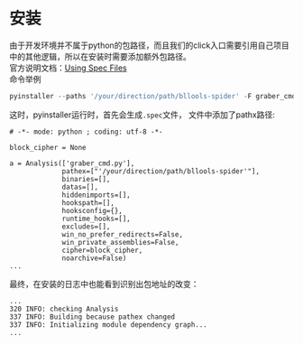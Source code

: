 # 安装  
由于开发环境并不属于python的包路径，而且我们的click入口需要引用自己项目中的其他逻辑，所以在安装时需要添加额外包路径。  
官方说明文档：[Using Spec Files](https://pyinstaller.readthedocs.io/en/stable/spec-files.html)  
命令举例  
``` Python  
pyinstaller --paths '/your/direction/path/bllools-spider' -F graber_cmd.py
```  

这时，pyinstaller运行时，首先会生成```.spec```文件， 文件中添加了pathx路径:  
```
# -*- mode: python ; coding: utf-8 -*-

block_cipher = None

a = Analysis(['graber_cmd.py'],
             pathex=["'/your/direction/path/bllools-spider'"],
             binaries=[],
             datas=[],
             hiddenimports=[],
             hookspath=[],
             hooksconfig={},
             runtime_hooks=[],
             excludes=[],
             win_no_prefer_redirects=False,
             win_private_assemblies=False,
             cipher=block_cipher,
             noarchive=False)
...

```  

最终，在安装的日志中也能看到识别出包地址的改变：  
```
...   
320 INFO: checking Analysis
337 INFO: Building because pathex changed        
337 INFO: Initializing module dependency graph...
...
```

